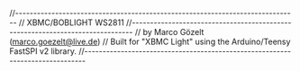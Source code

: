 //------------------------------------------------------------------------------
//  XBMC/BOBLIGHT WS2811 
//------------------------------------------------------------------------------
//  by Marco Gözelt (marco.goezelt@live.de)
//  Built for "XBMC Light" using the Arduino/Teensy FastSPI v2 library.
//------------------------------------------------------------------------------

